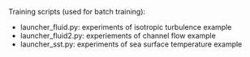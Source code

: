 Training scripts (used for batch training):

- launcher_fluid.py: experiments of isotropic turbulence example
- launcher_fluid2.py: experiements of channel flow example
- launcher_sst.py: experiments of sea surface temperature example
